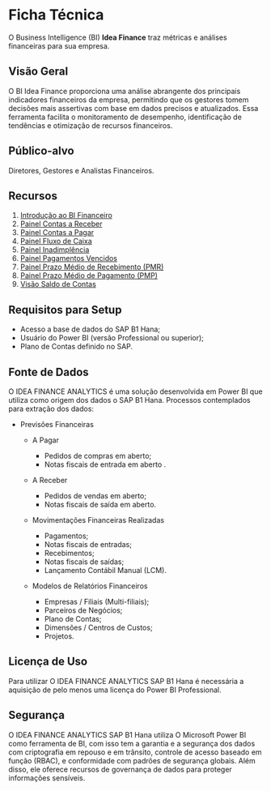 # Ficha Técnica

O Business Intelligence (BI) **Idea Finance** traz métricas e análises financeiras para sua empresa.

## Visão Geral

O BI Idea Finance proporciona uma análise abrangente dos principais indicadores financeiros da empresa, permitindo que os gestores tomem decisões mais assertivas com base em dados precisos e atualizados. Essa ferramenta facilita o monitoramento de desempenho, identificação de tendências e otimização de recursos financeiros.

## Público-alvo

Diretores, Gestores e Analistas Financeiros.

## Recursos

1. [Introdução ao BI Financeiro](./intro.md)
2. [Painel Contas a Receber](./contas_a_receber.md)
3. [Painel Contas a Pagar](./contas-a-pagar.md)
4. [Painel Fluxo de Caixa](./fluxo_de_caixa.md)
5. [Painel Inadimplência](./inadimplencia.md)
6. [Painel Pagamentos Vencidos](./pagamentos-vencidos.md)
7. [Painel Prazo Médio de Recebimento (PMR)](./prazo_medio_recebimento.md)
8. [Painel Prazo Médio de Pagamento (PMP)](./prazo_medio_pagamento.md)
9. [Visão Saldo de Contas](./saldo_de_contas.md)

## Requisitos para Setup

- Acesso a base de dados do SAP B1 Hana;
- Usuário do Power BI (versão Professional ou superior);
- Plano de Contas definido no SAP.

## Fonte de Dados

O IDEA FINANCE ANALYTICS é uma solução desenvolvida em Power BI que utiliza como origem dos dados o SAP B1 Hana.
Processos contemplados para extração dos dados: 

- Previsões Financeiras
  - A Pagar
    - Pedidos de compras em aberto;
    - Notas fiscais de entrada em aberto .

  - A Receber
    - Pedidos de vendas em aberto;
    - Notas fiscais de saída em aberto.

  - Movimentações Financeiras Realizadas
    - Pagamentos;
    - Notas fiscais de entradas;
    - Recebimentos;
    - Notas fiscais de saídas;
    - Lançamento Contábil Manual (LCM).

  - Modelos de Relatórios Financeiros
    - Empresas / Filiais (Multi-filiais);
    - Parceiros de Negócios;
    - Plano de Contas;
    - Dimensões / Centros de Custos;
    - Projetos.
    
## Licença de Uso

Para utilizar O IDEA FINANCE ANALYTICS SAP B1 Hana é necessária a aquisição de pelo menos uma licença do Power BI Professional.

## Segurança

O IDEA FINANCE ANALYTICS SAP B1 Hana utiliza O Microsoft Power BI como ferramenta de BI, com isso tem a garantia e a segurança dos dados com criptografia em repouso e em trânsito, controle de acesso baseado em função (RBAC), e conformidade com padrões de segurança globais. Além disso, ele oferece recursos de governança de dados para proteger informações sensíveis.
